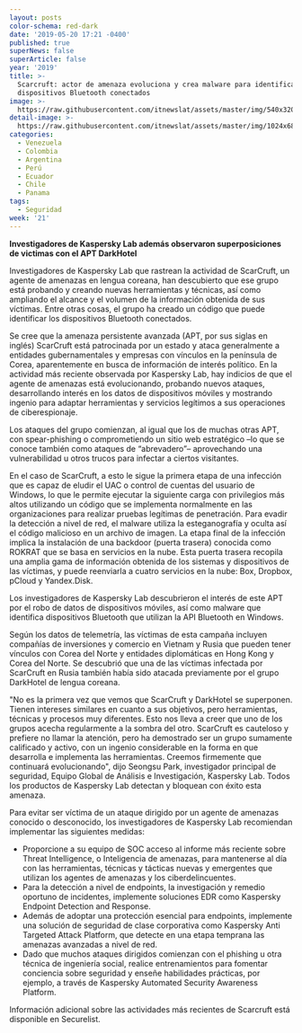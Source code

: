 ```yaml
---
layout: posts
color-schema: red-dark
date: '2019-05-20 17:21 -0400'
published: true
superNews: false
superArticle: false
year: '2019'
title: >-
  Scarcruft: actor de amenaza evoluciona y crea malware para identificar
  dispositivos Bluetooth conectados 
image: >-
  https://raw.githubusercontent.com/itnewslat/assets/master/img/540x320/Ataque-Scarcruft-p.jpg
detail-image: >-
  https://raw.githubusercontent.com/itnewslat/assets/master/img/1024x680/Ataque-Scarcruft-g.jpg
categories:
  - Venezuela
  - Colombia
  - Argentina
  - Perú
  - Ecuador
  - Chile
  - Panama
tags:
  - Seguridad
week: '21'
---
```

**Investigadores de Kaspersky Lab además observaron superposiciones de victimas con el APT DarkHotel**

Investigadores de Kaspersky Lab que rastrean la actividad de ScarCruft, un agente de amenazas en lengua coreana, han descubierto que ese grupo está probando y creando nuevas herramientas y técnicas, así como ampliando el alcance y el volumen de la información obtenida de sus víctimas. Entre otras cosas, el grupo ha creado un código que puede identificar los dispositivos Bluetooth conectados.

Se cree que la amenaza persistente avanzada (APT, por sus siglas en inglés) ScarCruft está patrocinada por un estado y ataca generalmente a entidades gubernamentales y empresas con vínculos en la península de Corea, aparentemente en busca de información de interés político. En la actividad más reciente observada por Kaspersky Lab, hay indicios de que el agente de amenazas está evolucionando, probando nuevos ataques, desarrollando interés en los datos de dispositivos móviles y mostrando ingenio para adaptar herramientas y servicios legítimos a sus operaciones de ciberespionaje.

Los ataques del grupo comienzan, al igual que los de muchas otras APT, con spear-phishing o comprometiendo un sitio web estratégico –lo que se conoce también como ataques de “abrevadero”– aprovechando una vulnerabilidad u otros trucos para infectar a ciertos visitantes. 

En el caso de ScarCruft, a esto le sigue la primera etapa de una infección que es capaz de eludir el UAC o control de cuentas del usuario de Windows, lo que le permite ejecutar la siguiente carga con privilegios más altos utilizando un código que se implementa normalmente en las organizaciones para realizar pruebas legítimas de penetración. Para evadir la detección a nivel de red, el malware utiliza la esteganografía y oculta así el código malicioso en un archivo de imagen. La etapa final de la infección implica la instalación de una backdoor (puerta trasera) conocida como ROKRAT que se basa en servicios en la nube. Esta puerta trasera recopila una amplia gama de información obtenida de los sistemas y dispositivos de las víctimas, y puede reenviarla a cuatro servicios en la nube: Box, Dropbox, pCloud y Yandex.Disk.

Los investigadores de Kaspersky Lab descubrieron el interés de este APT por el robo de datos de dispositivos móviles, así como malware que identifica dispositivos Bluetooth que utilizan la API Bluetooth en Windows.

Según los datos de telemetría, las víctimas de esta campaña incluyen compañías de inversiones y comercio en Vietnam y Rusia que pueden tener vínculos con Corea del Norte y entidades diplomáticas en Hong Kong y Corea del Norte. Se descubrió que una de las víctimas infectada por ScarCruft en Rusia también había sido atacada previamente por el grupo DarkHotel de lengua coreana. 

"No es la primera vez que vemos que ScarCruft y DarkHotel se superponen. Tienen intereses similares en cuanto a sus objetivos, pero herramientas, técnicas y procesos muy diferentes. Esto nos lleva a creer que uno de los grupos acecha regularmente a la sombra del otro. ScarCruft es cauteloso y prefiere no llamar la atención, pero ha demostrado ser un grupo sumamente calificado y activo, con un ingenio considerable en la forma en que desarrolla e implementa las herramientas. Creemos firmemente que continuará evolucionando", dijo Seongsu Park, investigador principal de seguridad, Equipo Global de Análisis e Investigación, Kaspersky Lab.
Todos los productos de Kaspersky Lab detectan y bloquean con éxito esta amenaza.

Para evitar ser víctima de un ataque dirigido por un agente de amenazas conocido o desconocido, los investigadores de Kaspersky Lab recomiendan implementar las siguientes medidas:

- Proporcione a su equipo de SOC acceso al informe más reciente sobre Threat Intelligence, o Inteligencia de amenazas, para mantenerse al día con las herramientas, técnicas y tácticas nuevas y emergentes que utilizan los agentes de amenazas y los ciberdelincuentes.
- Para la detección a nivel de endpoints, la investigación y remedio oportuno de incidentes, implemente soluciones EDR como Kaspersky Endpoint Detection and Response.
- Además de adoptar una protección esencial para endpoints, implemente una solución de seguridad de clase corporativa como Kaspersky Anti Targeted Attack Platform, que detecte en una etapa temprana las amenazas avanzadas a nivel de red.
- Dado que muchos ataques dirigidos comienzan con el phishing u otra técnica de ingeniería social, realice entrenamientos para fomentar conciencia sobre seguridad y enseñe habilidades prácticas, por ejemplo, a través de Kaspersky Automated Security Awareness Platform.

Información adicional sobre las actividades más recientes de Scarcruft está disponible en Securelist.